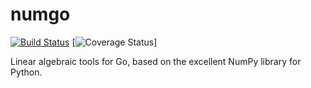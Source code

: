 numgo
=======

[![Build Status](https://travis-ci.org/jesand/numgo.svg?branch=master)](https://travis-ci.org/jesand/numgo) [![Coverage Status](https://img.shields.io/coveralls/jesand/numgo.svg)]

Linear algebraic tools for Go, based on the excellent NumPy library for Python.
